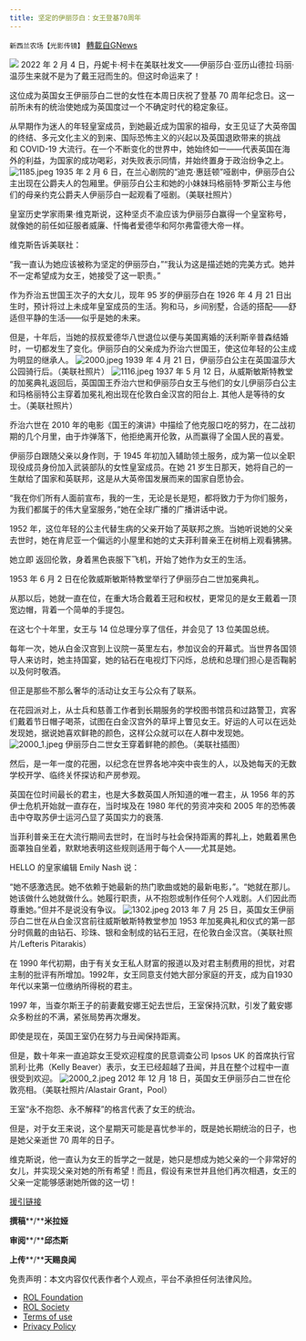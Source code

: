 ```yaml
---
title: 坚定的伊丽莎白：女王登基70周年
---
```

`新西兰农场【光影传镜】` [轉載自GNews](https://gnews.org/zh-hans/1965989/)

![](https://assets.gnews.org/wp-content/uploads/2022/02/8054E507-F00A-471B-A134-DF0BCA73653B.jpeg)
2022 年 2 月 4 日，丹妮卡·柯卡在美联社发文——伊丽莎白·亚历山德拉·玛丽·温莎生来就不是为了戴王冠而生的。但这时命运来了！

这位成为英国女王伊丽莎白二世的女性在本周日庆祝了登基 70 周年纪念日。这一前所未有的统治使她成为英国度过一个不确定时代的稳定象征。

从早期作为迷人的年轻皇室成员，到她最近成为国家的祖母，女王见证了大英帝国的终结、多元文化主义的到来、国际恐怖主义的兴起以及英国退欧带来的挑战和 COVID-19 大流行。在一个不断变化的世界中，她始终如一——代表英国在海外的利益，为国家的成功喝彩，对失败表示同情，并始终置身于政治纷争之上。
![1185.jpeg](https://assets.gnews.org/wp-content/uploads/2022/02/752F0404-63D7-4797-882B-F9C24720E2C0.jpeg)
1935 年 2 月 6 日，在兰心剧院的“迪克·惠廷顿”哑剧中，伊丽莎白公主出现在公爵夫人的包厢里。伊丽莎白公主和她的小妹妹玛格丽特·罗斯公主与他们的母亲约克公爵夫人伊丽莎白一起观看了哑剧。（美联社照片）

皇室历史学家雨果·维克斯说，这种坚贞不渝应该为伊丽莎白赢得一个皇室称号，就像她的前任如征服者威廉、忏悔者爱德华和阿尔弗雷德大帝一样。

维克斯告诉美联社：

“我一直认为她应该被称为坚定的伊丽莎白，”“我认为这是描述她的完美方式。她并不一定希望成为女王，她接受了这一职责。”



作为乔治五世国王次子的大女儿，现年 95 岁的伊丽莎白在 1926 年 4 月 21 日出生时，预计将过上未成年皇室成员的生活。狗和马，乡间别墅，合适的搭配——舒适但平静的生活——似乎是她的未来。

但是，十年后，当她的叔叔爱德华八世退位以便与美国离婚的沃利斯辛普森结婚时，一切都发生了变化。伊丽莎白的父亲成为乔治六世国王，使这位年轻的公主成为明显的继承人。
![2000.jpeg](https://assets.gnews.org/wp-content/uploads/2022/02/9B66649A-B671-4152-B2BC-9E95D67575CB.jpeg)
1939 年 4 月 21 日，伊丽莎白公主在英国温莎大公园骑行后。（美联社照片）
![1116.jpeg](https://assets.gnews.org/wp-content/uploads/2022/02/A626341B-F281-435B-9769-09CC43CA8725.jpeg)
1937 年 5 月 12 日，从威斯敏斯特教堂的加冕典礼返回后，英国国王乔治六世和伊丽莎白女王与他们的女儿伊丽莎白公主和玛格丽特公主穿着加冕礼袍出现在伦敦白金汉宫的阳台上. 其他人是等待的女士。（美联社照片）

乔治六世在 2010 年的电影《国王的演讲》中描绘了他克服口吃的努力，在二战初期的几个月里，由于炸弹落下，他拒绝离开伦敦，从而赢得了全国人民的喜爱。

伊丽莎白跟随父亲以身作则，于 1945 年初加入辅助领土服务，成为第一位以全职现役成员身份加入武装部队的女性皇室成员。在她 21 岁生日那天，她将自己的一生献给了国家和英联邦，这是从大英帝国发展而来的国家自愿协会。

“我在你们所有人面前宣布，我的一生，无论是长是短，都将致力于为你们服务，为我们都属于的伟大皇室服务，”她在全球广播的广播讲话中说。

1952 年，这位年轻的公主代替生病的父亲开始了英联邦之旅。当她听说她的父亲去世时，她在肯尼亚一个偏远的小屋里和她的丈夫菲利普亲王在树梢上观看狒狒。

她立即 返回伦敦，身着黑色丧服下飞机，开始了她作为女王的生活。

1953 年 6 月 2 日在伦敦威斯敏斯特教堂举行了伊丽莎白二世加冕典礼。

从那以后，她就一直在位，在重大场合戴着王冠和权杖，更常见的是女王戴着一顶宽边帽，背着一个简单的手提包。

在这七个十年里，女王与 14 位总理分享了信任，并会见了 13 位美国总统。

每年一次，她从白金汉宫到上议院一英里左右，参加议会的开幕式。当世界各国领导人来访时，她主持国宴，她的钻石在电视灯下闪烁，总统和总理们担心是否鞠躬以及何时敬酒。

但正是那些不那么奢华的活动让女王与公众有了联系。

在花园派对上，从士兵和慈善工作者到长期服务的学校图书馆员和过路警卫，宾客们戴着节日帽子喝茶，试图在白金汉宫外的草坪上瞥见女王。好运的人可以在远处发现她，据说她喜欢鲜艳的颜色，这样公众就可以在人群中发现她。
![2000_1.jpeg](https://assets.gnews.org/wp-content/uploads/2022/02/BAFA13A8-D2EF-4B73-BBA1-B51D3756DD84.jpeg)
伊丽莎白二世女王穿着鲜艳的颜色。（美联社插图）

然后，是一年一度的花圈，以纪念在世界各地冲突中丧生的人，以及她每天的无数学校开学、临终关怀探访和产房参观。

英国在位时间最长的君主，也是大多数英国人所知道的唯一君主，从 1956 年的苏伊士危机开始就一直存在，当时埃及在 1980 年代的劳资冲突和 2005 年的恐怖袭击中夺取苏伊士运河凸显了英国实力的衰落.

当菲利普亲王在大流行期间去世时，在当时与社会保持距离的葬礼上，她戴着黑色面罩独自坐着，默默地表明这些规则适用于每个人——尤其是她。

HELLO 的皇家编辑 Emily Nash 说：

“她不感激选民。她不依赖于她最新的热门歌曲或她的最新电影，”。“她就在那儿。她该做什么她就做什么。她履行职责，从不抱怨或制作任何个人戏剧。人们因此而尊重她。”但并不是说没有争议。
![1302.jpeg](https://assets.gnews.org/wp-content/uploads/2022/02/176805F2-FD15-40B7-BFEE-8DA5702A3644.jpeg)
2013 年 7 月 25 日，英国女王伊丽莎白二世在从白金汉宫前往威斯敏斯特教堂参加 1953 年加冕典礼和仪式的第一部分时佩戴的由钻石、珍珠、银和金制成的钻石王冠，在伦敦白金汉宫。（美联社照片/Lefteris Pitarakis）

在 1990 年代初期，由于有关女王私人财富的报道以及对君主制费用的担忧，对君主制的批评有所增加。1992年，女王同意支付她大部分家庭的开支，成为自1930年代以来第一位缴纳所得税的君主。

1997 年，当查尔斯王子的前妻戴安娜王妃去世后，王室保持沉默，引发了戴安娜众多粉丝的不满，紧张局势再次爆发。

即使是现在，英国王室仍在努力与丑闻保持距离。

但是，数十年来一直追踪女王受欢迎程度的民意调查公司 Ipsos UK 的首席执行官凯利·比弗（Kelly Beaver）表示，女王已经超越了丑闻，并且在整个过程中一直很受到欢迎。
![2000_2.jpeg](https://assets.gnews.org/wp-content/uploads/2022/02/A0FFF801-CDF5-4CB6-ACC6-80E328913B66.jpeg)
2012 年 12 月 18 日，英国女王伊丽莎白二世在伦敦亮相。（美联社照片/Alastair Grant，Pool）

王室“永不抱怨、永不解释”的格言代表了女王的统治。

但是，对于女王来说，这个星期天可能是喜忧参半的，既是她长期统治的日子，也是她父亲逝世 70 周年的日子。

维克斯说，他一直认为女王的哲学之一就是，她只是想成为她父亲的一个非常好的女儿，并实现父亲对她的所有希望！而且，假设有来世并且他们再次相遇，女王的父亲一定能够感谢她所做的这一切！

[援引链接](https://apnews.com/article/queen-elizabeth-ii-70-years-ab40326fbd7bdca7a536ece0497f2da7)

**撰稿****/****米拉娅**

**审阅****/****邱杰斯**

**上传****/****天赐良闻**

 

免责声明：本文内容仅代表作者个人观点，平台不承担任何法律风险。

- [ROL Foundation](https://rolfoundation.org/)
- [ROL Society](https://rolsociety.org/)
- [Terms of use](https://gnews.org/terms-of-use-3/)
- [Privacy Policy](https://gnews.org/privacy-policy/)

